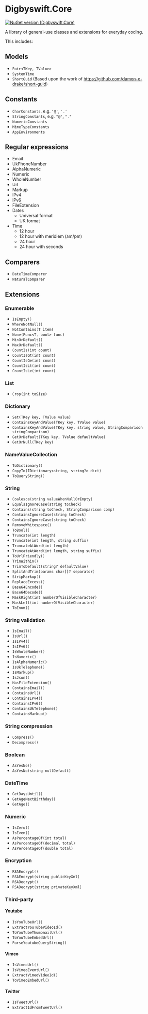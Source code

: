 # Digbyswift.Core

[![NuGet version (Digbyswift.Core)](https://img.shields.io/nuget/v/Digbyswift.Core.svg)](https://www.nuget.org/packages/Digbyswift.Core/)

A library of general-use classes and extensions for everyday coding.

This includes:

## Models

- `Pair<TKey, TValue>`
- `SystemTime`
- `ShortGuid` (Based upon the work of https://github.com/damon-e-drake/short-guid)

## Constants

- `CharConstants`, e.g. `'@'`, `'.'`
- `StringConstants`, e.g. `"@"`, `"."`
- `NumericConstants`
- `MimeTypeConstants`
- `AppEnvironments`

## Regular expressions

- Email
- UkPhoneNumber
- AlphaNumeric
- Numeric
- WholeNumber
- Url
- Markup
- IPv4
- IPv6
- FileExtension
- Dates
    - Universal format
    - UK format
- Time
    - 12 hour
    - 12 hour with meridiem (am/pm)
    - 24 hour
    - 24 hour with seconds
 
## Comparers

- `DateTimeComparer`
- `NaturalComparer`


## Extensions

### Enumerable

- `IsEmpty()`
- `WhereNotNull()`
- `NotContains(T item)`
- `None(Func<T, bool> func)`
- `MinOrDefault()`
- `MaxOrDefault()`
- `CountIs(int count)`
- `CountIsGt(int count)`
- `CountIsGe(int count)`
- `CountIsLt(int count)`
- `CountIsLe(int count)`

### List

- `Crop(int toSize)`

### Dictionary

- `Set(TKey key, TValue value)`
- `ContainsKeyAndValue(TKey key, TValue value)`
- `ContainsKeyAndValue(TKey key, string value, StringComparison stringComparison)`
- `GetOrDefault(TKey key, TValue defaultValue)`
- `GetOrNull(TKey key)`

### NameValueCollection

- `ToDictionary()`
- `CopyTo(IDictionary<string, string?> dict)`
- `ToQueryString()`

### String

- `Coalesce(string valueWhenNullOrEmpty)`
- `EqualsIgnoreCase(string toCheck)`
- `Contains(string toCheck, StringComparison comp)`
- `ContainsIgnoreCase(string toCheck)`
- `ContainsIgnoreCase(string toCheck)`
- `RemoveWhitespace()`
- `ToBool()`
- `Truncate(int length)`
- `Truncate(int length, string suffix)`
- `TruncateAtWord(int length)`
- `TruncateAtWord(int length, string suffix)`
- `ToUrlFriendly()`
- `TrimWithin()`
- `TrimToDefault(string? defaultValue)`
- `SplitAndTrim(params char[]? separator)`
- `StripMarkup()`
- `ReplaceExcess()`
- `Base64Encode()`
- `Base64Decode()`
- `MaskRight(int numberOfVisibleCharacter)`
- `MaskLeft(int numberOfVisibleCharacter)`
- `ToEnum()`

### String validation

- `IsEmail()`
- `IsUrl()`
- `IsIPv4()`
- `IsIPv6()`
- `IsWholeNumber()`
- `IsNumeric()`
- `IsAlphaNumeric()`
- `IsUkTelephone()`
- `IsMarkup()`
- `IsJson()`
- `HasFileExtension()`
- `ContainsEmail()`
- `ContainsUrl()`
- `ContainsIPv4()`
- `ContainsIPv6()`
- `ContainsUkTelephone()`
- `ContainsMarkup()`

### String compression

- `Compress()`
- `Decompress()`

### Boolean

- `AsYesNo()`
- `AsYesNo(string nullDefault)`

### DateTime

- `GetDaysUntil()`
- `GetAgeNextBirthday()`
- `GetAge()`

### Numeric

- `IsZero()`
- `IsEven()`
- `AsPercentageOf(int total)`
- `AsPercentageOf(decimal total)`
- `AsPercentageOf(double total)`

### Encryption

- `RSAEncrypt()`
- `RSAEncrypt(string publicKeyXml)`
- `RSADecrypt()`
- `RSADecrypt(string privateKeyXml)`

### Third-party

#### Youtube

- `IsYouTubeUrl()`
- `ExtractYouTubeVideoId()`
- `ToYouTubeThumbnailUrl()`
- `ToYouTubeEmbedUrl()`
- `ParseYoutubeQueryString()`

#### Vimeo

- `IsVimeoUrl()`
- `IsVimeoEventUrl()`
- `ExtractVimeoVideoId()`
- `ToVimeoEmbedUrl()`

#### Twitter

- `IsTweetUrl()`
- `ExtractIdFromTweetUrl()`